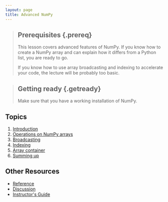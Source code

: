```yaml
---
layout: page
title: Advanced NumPy
---
```


> ## Prerequisites {.prereq}
>
> This lesson covers advanced features of NumPy. If you know how to create a NumPy array and can explain
> how it differs from a Python list, you are ready to go.
>
> If you know how to use array broadcasting and indexing to accelerate your code, the lecture will be
> probably too basic.

> ## Getting ready {.getready}
>
> Make sure that you have a working installation of NumPy.


## Topics

1.  [Introduction](00-intro.html)
2.  [Operations on NumPy arrays](01-operations.html)
3.  [Broadcasting](02-broadcasting.html)
4.  [Indexing](03-indexing.html)
5.  [Array container](04-container.html)
6.  [Summing up](05-summing-up.html)

## Other Resources

*   [Reference](reference.html)
*   [Discussion](discussion.html)
*   [Instructor's Guide](instructors.html)

